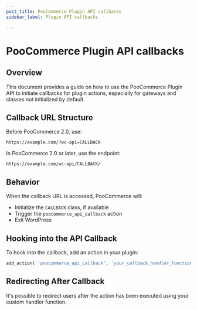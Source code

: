```yaml
---
post_title: PooCommerce Plugin API callbacks
sidebar_label: Plugin API callbacks

---
```


# PooCommerce Plugin API callbacks

## Overview

This document provides a guide on how to use the PooCommerce Plugin API to initiate callbacks for plugin actions, especially for gateways and classes not initialized by default.

## Callback URL Structure

Before PooCommerce 2.0, use:

`https://example.com/?wc-api=CALLBACK`

In PooCommerce 2.0 or later, use the endpoint:

`https://example.com/wc-api/CALLBACK/`

## Behavior

When the callback URL is accessed, PooCommerce will:

- Initialize the `CALLBACK` class, if available
- Trigger the `poocommerce_api_callback` action
- Exit WordPress

## Hooking into the API Callback

To hook into the callback, add an action in your plugin:

```php
add_action( 'poocommerce_api_callback', 'your_callback_handler_function' );
```

## Redirecting After Callback

It's possible to redirect users after the action has been executed using your custom handler function.
